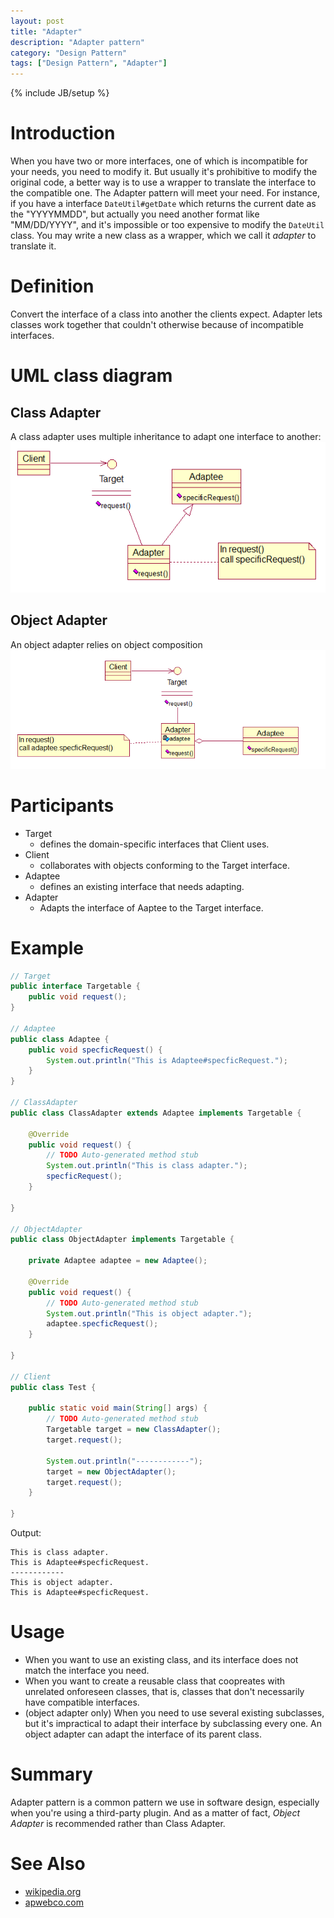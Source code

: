 ```yaml
---
layout: post
title: "Adapter"
description: "Adapter pattern"
category: "Design Pattern"
tags: ["Design Pattern", "Adapter"]
---
```

{% include JB/setup %}

# Introduction
When you have two or more interfaces, one of which is incompatible for your needs, you need to modify it. But usually it's prohibitive to modify the original code, a better way is to use a wrapper to translate the interface to the compatible one. The Adapter pattern will meet your need. 
For instance, if you have a interface `DateUtil#getDate` which returns the current date as the "YYYYMMDD", but actually you need another format like "MM/DD/YYYY", and it's impossible or too expensive to modify the `DateUtil` class. You may write a new class as a wrapper, which we call it *adapter* to translate it.

<!-- more -->

# Definition
Convert the interface of a class into another the clients expect. Adapter lets classes work together that couldn't otherwise because of incompatible interfaces.

# UML class diagram

## Class Adapter 
A class adapter uses multiple inheritance to adapt one interface to another:
![class-adapter](/assets/images/designpattern/class_adapter.png "Class Adapter")

## Object Adapter
An object adapter relies on object composition
![object-adapter](/assets/images/designpattern/object_adapter.png "Object Adapter")

# Participants

* Target 
	* defines the domain-specific interfaces that Client uses.
* Client
	* collaborates with objects conforming to the Target interface.
* Adaptee
	* defines an existing interface that needs adapting.
* Adapter
	* Adapts the interface of Aaptee to the Target interface.

# Example

```java
// Target
public interface Targetable {
	public void request();
}

// Adaptee
public class Adaptee {
	public void specficRequest() {
		System.out.println("This is Adaptee#specficRequest.");
	}
}

// ClassAdapter
public class ClassAdapter extends Adaptee implements Targetable {

	@Override
	public void request() {
		// TODO Auto-generated method stub
		System.out.println("This is class adapter.");
		specficRequest();
	}

}

// ObjectAdapter
public class ObjectAdapter implements Targetable {

	private Adaptee adaptee = new Adaptee();
	
	@Override
	public void request() {
		// TODO Auto-generated method stub
		System.out.println("This is object adapter.");
		adaptee.specficRequest();
	}

}

// Client
public class Test {

	public static void main(String[] args) {
		// TODO Auto-generated method stub
		Targetable target = new ClassAdapter();
		target.request();
		
		System.out.println("------------");
		target = new ObjectAdapter();
		target.request();
	}

}
```

Output:

```
This is class adapter.
This is Adaptee#specficRequest.
------------
This is object adapter.
This is Adaptee#specficRequest.
```

# Usage

* When you want to use an existing class, and its interface does not match the interface you need.
* When you want to create a reusable class that coopreates with unrelated onforeseen classes, that is, classes that don't necessarily have compatible interfaces.
* (object adapter only) When you need to use several existing subclasses, but it's impractical to adapt their interface by subclassing every one. An object adapter can adapt the interface of its parent class.

# Summary
Adapter pattern is a common pattern we use in software design, especially when you're using a third-party plugin. And as a matter of fact, *Object Adapter* is recommended rather than Class Adapter.

# See Also

* [wikipedia.org](http://en.wikipedia.org/wiki/Adapter_pattern "wikipedia.org")
* [apwebco.com](http://www.apwebco.com/gofpatterns/structural/Adapter.html "apwebco.com")